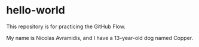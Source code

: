 # hello-world
This repository is for practicing the GitHub Flow.

My name is Nicolas Avramidis, and I have a 13-year-old dog named Copper.

